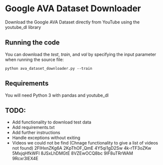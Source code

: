 # Google AVA Dataset Downloader

Download the Google AVA Dataset directly from YouTube using the youtube_dl library

## Running the code

You can download the *test*, *train*, and *val* by specifying the input parameter when running the source file:

`python ava_dataset_downloader.py --train`

## Requirements

You will need Python 3 with pandas and youtube_dl

## TODO:
- Add functionality to download test data
- Add requirements.txt
- Add further instructions
- Handle exceptions without exiting
- Videos we could not be find (Chnage functionality to give a list of videos not found) 
    2FIHxnZKg6A
    2KpThOF_QmE
    4Y5qi1gD2Sw
    4k-rTF3oZKw
    5MxjqHfkWFI
    8JSxLhDMGtE
    8VZEwOCQ8bc
    9IF8uTRrWAM
    9Rcxr3IEX4E







